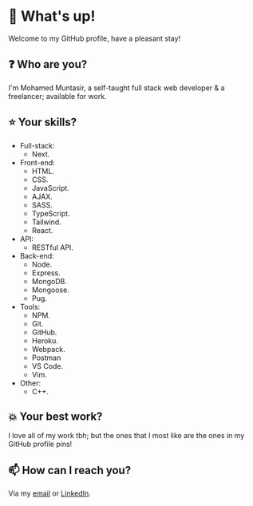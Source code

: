 # **👋 What's up!**

Welcome to my GitHub profile, have a pleasant stay!

## **❓ Who are you?**

I'm Mohamed Muntasir, a self-taught full stack web developer & a freelancer; available for work.

## **⭐ Your skills?**

- Full-stack:
  - Next.
- Front-end:
  - HTML.
  - CSS.
  - JavaScript.
  - AJAX.
  - SASS.
  - TypeScript.
  - Tailwind.
  - React.
- API:
  - RESTful API.
- Back-end:
  - Node.
  - Express.
  - MongoDB.
  - Mongoose.
  - Pug.
- Tools:
  - NPM.
  - Git.
  - GitHub.
  - Heroku.
  - Webpack.
  - Postman
  - VS Code.
  - Vim.
- Other:
  - C++.

## **💥 Your best work?**

I love all of my work tbh; but the ones that I most like are the ones in my GitHub profile pins!

## **📫 How can I reach you?**

Via my [email](mailto:devmoinhu@gmail.com) or [LinkedIn](https://www.linkedin.com/in/devmotheg/).

<!---
devmotheg/devmotheg is a ✨ special ✨ repository because its `README.md` (this file) appears on your GitHub profile.
You can click the Preview link to take a look at your changes.
--->
